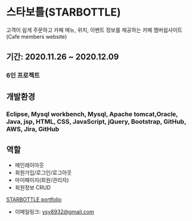 # 스타보틀(STARBOTTLE) 
고객이 쉽게 주문하고 카페 메뉴, 위치, 이벤트 정보를 제공하는 카페 멤버쉽사이트(Cafe members website)

## 기간: 2020.11.26 ~ 2020.12.09

### 6인 프로젝트

## 개발환경

### Eclipse, Mysql workbench, Mysql, Apache tomcat,Oracle, Java, jsp, HTML, CSS, JavaScript, jQuery, Bootstrap, GitHub, AWS, Jira, GitHub

## **역할**

- 메인레이아웃
- 회원가입/로그인/로그아웃
- 마이페이지(회원/관리자)
- 회원정보 CRUD

[STARBOTTLE portfolio](https://www.notion.so/STARBOTTLE-5beeaaef493042f4b7f0a6122da91f76, "Starbottle")

* 이메일링크: <ysy8932@gmail.com>
